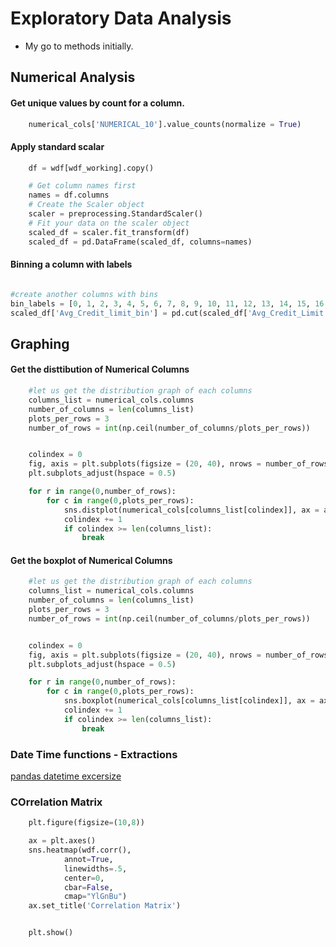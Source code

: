 # Exploratory Data Analysis
- My go to methods initially.


## Numerical Analysis

#### Get unique values by count  for a column.
```python
    numerical_cols['NUMERICAL_10'].value_counts(normalize = True)
```



#### Apply standard scalar

```python
    df = wdf[wdf_working].copy()

    # Get column names first
    names = df.columns
    # Create the Scaler object
    scaler = preprocessing.StandardScaler()
    # Fit your data on the scaler object
    scaled_df = scaler.fit_transform(df)
    scaled_df = pd.DataFrame(scaled_df, columns=names)

```

#### Binning a column with labels

```python

#create another columns with bins
bin_labels = [0, 1, 2, 3, 4, 5, 6, 7, 8, 9, 10, 11, 12, 13, 14, 15, 16, 17, 18, 19]
scaled_df['Avg_Credit_limit_bin'] = pd.cut(scaled_df['Avg_Credit_Limit'], bins = 20, labels = bin_labels)

```




















## Graphing

#### Get the disttibution of Numerical Columns

```python
    #let us get the distribution graph of each columns
    columns_list = numerical_cols.columns
    number_of_columns = len(columns_list)
    plots_per_rows = 3
    number_of_rows = int(np.ceil(number_of_columns/plots_per_rows))


    colindex = 0
    fig, axis = plt.subplots(figsize = (20, 40), nrows = number_of_rows, ncols = plots_per_rows)
    plt.subplots_adjust(hspace = 0.5)

    for r in range(0,number_of_rows):
        for c in range(0,plots_per_rows):
            sns.distplot(numerical_cols[columns_list[colindex]], ax = axis[r][c])
            colindex += 1
            if colindex >= len(columns_list):
                break
```

#### Get the boxplot of Numerical Columns

```python
    #let us get the distribution graph of each columns
    columns_list = numerical_cols.columns
    number_of_columns = len(columns_list)
    plots_per_rows = 3
    number_of_rows = int(np.ceil(number_of_columns/plots_per_rows))


    colindex = 0
    fig, axis = plt.subplots(figsize = (20, 40), nrows = number_of_rows, ncols = plots_per_rows)
    plt.subplots_adjust(hspace = 0.5)

    for r in range(0,number_of_rows):
        for c in range(0,plots_per_rows):
            sns.boxplot(numerical_cols[columns_list[colindex]], ax = axis[r][c])
            colindex += 1
            if colindex >= len(columns_list):
                break
```

### Date Time functions - Extractions
[pandas datetime excersize](https://www.w3resource.com/python-exercises/pandas/datetime/pandas-datetime-exercise-8.php)


### COrrelation Matrix

```python
    plt.figure(figsize=(10,8))

    ax = plt.axes()
    sns.heatmap(wdf.corr(),
            annot=True,
            linewidths=.5,
            center=0,
            cbar=False,
            cmap="YlGnBu")
    ax.set_title('Correlation Matrix')


    plt.show()
```






